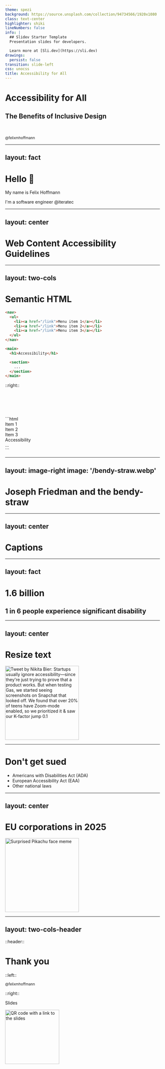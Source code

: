 ```yaml
---
theme: spezi
background: https://source.unsplash.com/collection/94734566/1920x1080
class: text-center
highlighter: shiki
lineNumbers: false
info: |
  ## Slidev Starter Template
  Presentation slides for developers.

  Learn more at [Sli.dev](https://sli.dev)
drawings:
  persist: false
transition: slide-left
css: unocss
title: Accessibility for All
---
```


# Accessibility for All

## The Benefits of Inclusive Design
<br><br>
<small>@felixmhoffmann</small>

<!--
Inclusive Design = Not building for a small audience and then trying to slap accessibility on top but designing something so that it works for everyone
-->

---
layout: fact
---

# Hello 👋

<v-clicks>
My name is Felix Hoffmann

I'm a software engineer @iteratec
</v-clicks>

---
layout: center
---

# Web Content Accessibility Guidelines

<vue-video src="wcag.mp4" stillSrc="wcag-still.webp" :clicks="$slidev.nav.clicks" alt="Screencast of Web Content Accessiblity Guidelines"></vue-video>

---
layout: two-cols
---

# Semantic HTML

```html
<nav>
  <ul>
    <li><a href="/link">Menu item 1</a></li>
    <li><a href="/link">Menu item 2</a></li>
    <li><a href="/link">Menu item 3</a></li>
  </ul>
</nav>

<main>
  <h1>Accessibility</h1>

  <section>
    ...
  </section>
</main>
```
::right::

<v-click>
<h1> </h1>
```html
<div>
  <div>
    <div><span @click="jsAction()">Item 1</span></div>
    <div><span @click="jsAction()">Item 2</span></div>
    <div><span @click="jsAction()">Item 3</span></div>
  </div>
</div>

<div>
  <span>Accessibility</span>

  <div>
    ...
  </div>
</div>
```
</v-click>

---
layout: image-right
image: '/bendy-straw.webp'
---

# Joseph Friedman and the bendy-straw

---
layout: center
---

# Captions

<vue-video src="youtube.webm" stillSrc="youtube-still.webp" :clicks="$slidev.nav.clicks" alt="Screencast of YouTube displaying the use of captions for previews"></vue-video>

---
layout: fact
---

# 1.6 billion
## 1 in 6 people experience significant disability


---
layout: center
---

<div class="grid justify-center text-center">

# Resize text

<img src="/tweet.webp"
     alt="Tweet by Nikita Bier: Startups usually ignore accessibility—since they're just trying to prove that a product works. But when testing Gas, we started seeing screenshots on Snapchat that looked off. We found that over 20% of teens have Zoom-mode enabled, so we prioritized it & saw our K-factor jump 0.1"
     style="height: 15rem;" />
</div>

---

# Don't get sued

- Americans with Disabilities Act (ADA)
- European Accessibility Act (EAA)
- Other national laws
---
layout: center
---

# EU corporations in 2025

<div class="grid justify-center">
<img src="/surprised-pikachu.png"
     alt="Surprised Pikachu face meme"
     style="height: 15rem;" />
</div>

---
layout: two-cols-header
---

::header::

# Thank you

::left::

<div class="h-full grid items-end">
  <small>@felixmhoffmann</small>
</div>

::right::

<div class="h-full grid items-end justify-end">
  <div>
    <p>Slides</p>
    <img src="/qrcode.png" alt="QR code with a link to the slides" style="height: 11rem;">
  </div>
</div>
